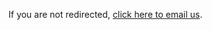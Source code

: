 <!DOCTYPE html>
<html lang="en">
<head>
    <meta charset="UTF-8">
    <meta http-equiv="refresh" content="0;url=mailto:r2710ali@gmail.com">
    <title>Redirecting...</title>
</head>
<body>
    <p>If you are not redirected, <a href="mailto:r2710ali@gmail.com">click here to email us</a>.</p>
</body>
</html>
